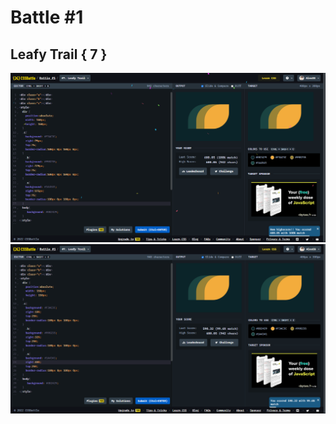 # Battle #1

## Leafy Trail { 7 }

![Alt text](images/Leafy%20Trail.PNG)
![Alt text](images/Leafy%20Trail2.PNG)
